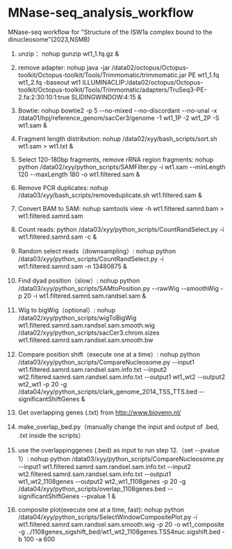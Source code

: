 # MNase-seq_analysis_workflow
MNase-seq workflow for "Structure of the ISW1a complex bound to the dinucleosome"(2023,NSMB)

1.	unzip：
nohup gunzip wt1_1.fq.gz &

2.	remove adapter:
nohup java -jar /data02/octopus/Octopus-toolkit/Octopus-toolkit/Tools/Trimmomatic/trimmomatic.jar PE wt1_1.fq wt1_2.fq -baseout wt1 ILLUMINACLIP:/data02/octopus/Octopus-toolkit/Octopus-toolkit/Tools/Trimmomatic/adapters/TruSeq3-PE-2.fa:2:30:10:1:true SLIDINGWINDOW:4:15 &

3.	Bowtie:
nohup bowtie2 -p 5 --no-mixed --no-discordant --no-unal -x /data01/hpj/reference_genom/sacCer3/genome -1 wt1_1P -2 wt1_2P -S wt1.sam &

4.	Fragment length distribution:
nohup /data02/xyy/bash_scripts/sort.sh wt1.sam > wt1.txt &

5.	Select 120-180bp fragments, remove rRNA region fragments:
nohup python /data02/xyy/python_scripts/SAMFilter.py -i wt1.sam --minLength 120 --maxLength 180 -o wt1.filtered.sam &

6.	Remove PCR duplicates:
nohup /data03/xyy/bash_scripts/removeduplicate.sh wt1.filtered.sam &

7.	Convert BAM to SAM:
nohup samtools view -h wt1.filtered.samrd.bam > wt1.filtered.samrd.sam

8.	Count reads:
python /data03/xyy/python_scripts/CountRandSelect.py -i wt1.filtered.samrd.sam -c &

9.	Random select reads（downsampling）:
nohup python /data03/xyy/python_scripts/CountRandSelect.py -i wt1.filtered.samrd.sam -n 13480875 &

10.	Find dyad position（slow）:
nohup python /data03/xyy/python_scripts/SAMtoPosition.py --rawWig --smoothWig -p 20 -i wt1.filtered.samrd.sam.randsel.sam &

11.	Wig to bigWig（optional）:
nohup /data02/xyy/python_scripts/wigToBigWig wt1.filtered.samrd.sam.randsel.sam.smooth.wig /data02/xyy/python_scripts/sacCer3.chrom.sizes wt1.filtered.samrd.sam.randsel.sam.smooth.bw

12.	Compare position shift（execute one at a time）:
nohup python /data03/xyy/python_scripts/CompareNucleosome.py --input1 wt1.filtered.samrd.sam.randsel.sam.info.txt --input2 wt2.filtered.samrd.sam.randsel.sam.info.txt --output1 wt1_wt2 --output2 wt2_wt1 -p 20 -g /data04/xyy/python_scripts/clark_genome_2014_TSS_TTS.bed --significantShiftGenes &

13.	Get overlapping genes (.txt) from http://www.biovenn.nl/

14.	make_overlap_bed.py（manually change the input and output of .bed, .txt inside the scripts）

15.	use the overlappinggenes (.bed) as input to run step 12.（set --pvalue 1）:
nohup python /data03/xyy/python_scripts/CompareNucleosome.py --input1 wt1.filtered.samrd.sam.randsel.sam.info.txt --input2 wt2.filtered.samrd.sam.randsel.sam.info.txt --output1 wt1_wt2_1108genes --output2 wt2_wt1_1108genes -p 20 -g /data04/xyy/python_scripts/overlap_1108genes.bed --significantShiftGenes --pvalue 1 &

17.	composite plot(execute one at a time, fast):
nohup python /data04/xyy/python_scripts/SelectWindowCompositePlot.py -i wt1.filtered.samrd.sam.randsel.sam.smooth.wig -p 20 -o wt1_composite -g ../1108genes_sigshift_bed/wt1_wt2_1108genes.TSS4nuc.sigshift.bed -b 100 -a 600
